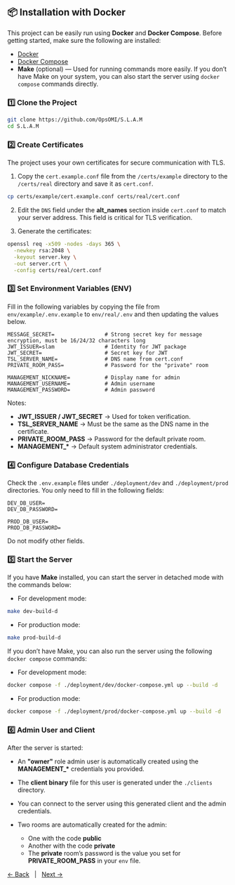 ## 📦 Installation with Docker

This project can be easily run using **Docker** and **Docker Compose**. Before getting started, make sure the following are installed:

- [Docker](https://docs.docker.com/get-docker/)
- [Docker Compose](https://docs.docker.com/compose/install/)
- **Make** (optional) — Used for running commands more easily.
  If you don’t have Make on your system, you can also start the server using `docker compose` commands directly.

### 1️⃣ Clone the Project

```bash
git clone https://github.com/OpsOMI/S.L.A.M
cd S.L.A.M
```

### 2️⃣ Create Certificates

The project uses your own certificates for secure communication with TLS.

1. Copy the `cert.example.conf` file from the `/certs/example` directory to the `/certs/real` directory and save it as `cert.conf`.

```bash
cp certs/example/cert.example.conf certs/real/cert.conf
```

2. Edit the `DNS` field under the **alt_names** section inside `cert.conf` to match your server address.
   This field is critical for TLS verification.

3. Generate the certificates:

```bash
openssl req -x509 -nodes -days 365 \
  -newkey rsa:2048 \
  -keyout server.key \
  -out server.crt \
  -config certs/real/cert.conf
```

### 3️⃣ Set Environment Variables (ENV)

Fill in the following variables by copying the file from `env/example/.env.example` to `env/real/.env` and then updating the values below.

```env
MESSAGE_SECRET=                # Strong secret key for message encryption, must be 16/24/32 characters long
JWT_ISSUER=slam                # Identity for JWT package
JWT_SECRET=                    # Secret key for JWT
TSL_SERVER_NAME=               # DNS name from cert.conf
PRIVATE_ROOM_PASS=             # Password for the "private" room

MANAGEMENT_NICKNAME=           # Display name for admin
MANAGEMENT_USERNAME=           # Admin username
MANAGEMENT_PASSWORD=           # Admin password
```

Notes:

- **JWT_ISSUER / JWT_SECRET** → Used for token verification.
- **TSL_SERVER_NAME** → Must be the same as the DNS name in the certificate.
- **PRIVATE_ROOM_PASS** → Password for the default private room.
- **MANAGEMENT\_\*** → Default system administrator credentials.

### 4️⃣ Configure Database Credentials

Check the `.env.example` files under `./deployment/dev` and `./deployment/prod` directories.
You only need to fill in the following fields:

```env
DEV_DB_USER=
DEV_DB_PASSWORD=

PROD_DB_USER=
PROD_DB_PASSWORD=
```

Do not modify other fields.

### 5️⃣ Start the Server

If you have **Make** installed, you can start the server in detached mode with the commands below:

- For development mode:

```bash
make dev-build-d
```

- For production mode:

```bash
make prod-build-d
```

If you don’t have Make, you can also run the server using the following `docker compose` commands:

- For development mode:

```bash
docker compose -f ./deployment/dev/docker-compose.yml up --build -d
```

- For production mode:

```bash
docker compose -f ./deployment/prod/docker-compose.yml up --build -d
```

### 6️⃣ Admin User and Client

After the server is started:

- An **"owner"** role admin user is automatically created using the **MANAGEMENT\_\*** credentials you provided.
- The **client binary** file for this user is generated under the `./clients` directory.
- You can connect to the server using this generated client and the admin credentials.
- Two rooms are automatically created for the admin:

  - One with the code **public**
  - Another with the code **private**
  - The **private** room’s password is the value you set for **PRIVATE_ROOM_PASS** in your `env` file.

[← Back](../../README.md)   |   [Next →](./02_features.md)
